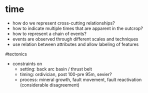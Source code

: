 # time
- how do we represent cross-cutting relationships?
- how to indicate multiple times that are apparent in the outcrop?
- how to represent a chain of events?
- events are observed through different scales and techniques
- use relation between attributes and allow labeling of features

#tectonics
- constraints on 
    - setting: back arc basin / thrust belt
    - timing: ordivician, post 100-pre 95m, sevier?
    - process: mineral growth, fault movement, fault reactivation (considerable disagreement)